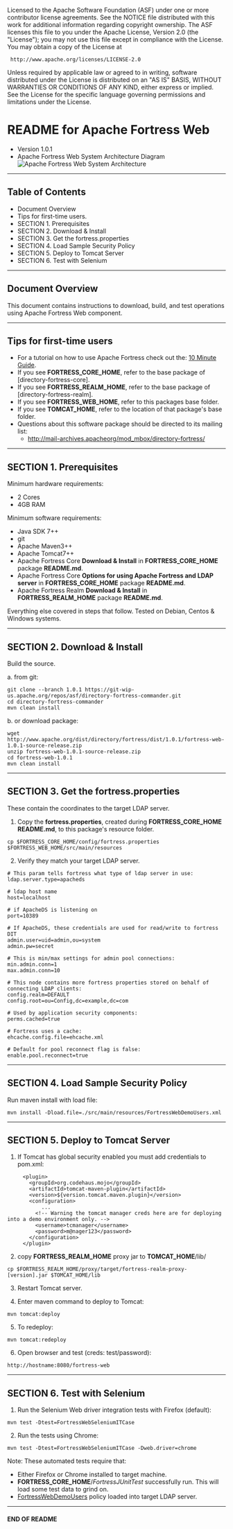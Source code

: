    Licensed to the Apache Software Foundation (ASF) under one
   or more contributor license agreements.  See the NOTICE file
   distributed with this work for additional information
   regarding copyright ownership.  The ASF licenses this file
   to you under the Apache License, Version 2.0 (the
   "License"); you may not use this file except in compliance
   with the License.  You may obtain a copy of the License at

     http://www.apache.org/licenses/LICENSE-2.0

   Unless required by applicable law or agreed to in writing,
   software distributed under the License is distributed on an
   "AS IS" BASIS, WITHOUT WARRANTIES OR CONDITIONS OF ANY
   KIND, either express or implied.  See the License for the
   specific language governing permissions and limitations
   under the License.

# README for Apache Fortress Web
 * Version 1.0.1
 * Apache Fortress Web System Architecture Diagram
 ![Apache Fortress Web System Architecture](images/fortress-web-system-arch.png "Apache Fortress Web System Architecture")

-------------------------------------------------------------------------------
## Table of Contents

 * Document Overview
 * Tips for first-time users.
 * SECTION 1. Prerequisites
 * SECTION 2. Download & Install
 * SECTION 3. Get the fortress.properties
 * SECTION 4. Load Sample Security Policy
 * SECTION 5. Deploy to Tomcat Server
 * SECTION 6. Test with Selenium

___________________________________________________________________________________
## Document Overview

This document contains instructions to download, build, and test operations using Apache Fortress Web component.

___________________________________________________________________________________
##  Tips for first-time users

 * For a tutorial on how to use Apache Fortress check out the: [10 Minute Guide](http://directory.apache.org/fortress/gen-docs/latest/apidocs/org/apache/directory/fortress/core/doc-files/ten-minute-guide.html).
 * If you see **FORTRESS_CORE_HOME**, refer to the base package of [directory-fortress-core].
 * If you see **FORTRESS_REALM_HOME**, refer to the base package of [directory-fortress-realm].
 * If you see **FORTRESS_WEB_HOME**, refer to this packages base folder.
 * If you see **TOMCAT_HOME**, refer to the location of that package's base folder.
 * Questions about this software package should be directed to its mailing list:
   * http://mail-archives.apacheorg/mod_mbox/directory-fortress/

-------------------------------------------------------------------------------
## SECTION 1. Prerequisites

Minimum hardware requirements:
 * 2 Cores
 * 4GB RAM

Minimum software requirements:
 * Java SDK 7++
 * git
 * Apache Maven3++
 * Apache Tomcat7++
 * Apache Fortress Core **Download & Install** in **FORTRESS_CORE_HOME** package **README.md**.
 * Apache Fortress Core **Options for using Apache Fortress and LDAP server** in **FORTRESS_CORE_HOME** package **README.md**.
 * Apache Fortress Realm **Download & Install** in **FORTRESS_REALM_HOME** package **README.md**.

Everything else covered in steps that follow.  Tested on Debian, Centos & Windows systems.

-------------------------------------------------------------------------------
## SECTION 2. Download & Install

Build the source.

 a. from git:
 ```
 git clone --branch 1.0.1 https://git-wip-us.apache.org/repos/asf/directory-fortress-commander.git
 cd directory-fortress-commander
 mvn clean install
 ```

 b. or download package:

 ```
 wget http://www.apache.org/dist/directory/fortress/dist/1.0.1/fortress-web-1.0.1-source-release.zip
 unzip fortress-web-1.0.1-source-release.zip
 cd fortress-web-1.0.1
 mvn clean install
 ```

___________________________________________________________________________________
## SECTION 3. Get the fortress.properties

These contain the coordinates to the target LDAP server.

1. Copy the **fortress.properties**, created during **FORTRESS_CORE_HOME** **README.md**, to this package's resource folder.

 ```
 cp $FORTRESS_CORE_HOME/config/fortress.properties $FORTRESS_WEB_HOME/src/main/resources
 ```

2. Verify they match your target LDAP server.
 ```
 # This param tells fortress what type of ldap server in use:
 ldap.server.type=apacheds

 # ldap host name
 host=localhost

 # if ApacheDS is listening on
 port=10389

 # If ApacheDS, these credentials are used for read/write to fortress DIT
 admin.user=uid=admin,ou=system
 admin.pw=secret

 # This is min/max settings for admin pool connections:
 min.admin.conn=1
 max.admin.conn=10

 # This node contains more fortress properties stored on behalf of connecting LDAP clients:
 config.realm=DEFAULT
 config.root=ou=Config,dc=example,dc=com

 # Used by application security components:
 perms.cached=true

 # Fortress uses a cache:
 ehcache.config.file=ehcache.xml

 # Default for pool reconnect flag is false:
 enable.pool.reconnect=true
 ```

___________________________________________________________________________________
## SECTION 4. Load Sample Security Policy

Run maven install with load file:
```
mvn install -Dload.file=./src/main/resources/FortressWebDemoUsers.xml
```

___________________________________________________________________________________
## SECTION 5. Deploy to Tomcat Server

1. If Tomcat has global security enabled you must add credentials to pom.xml:

 ```
      <plugin>
        <groupId>org.codehaus.mojo</groupId>
        <artifactId>tomcat-maven-plugin</artifactId>
        <version>${version.tomcat.maven.plugin}</version>
        <configuration>
            ...
          <!-- Warning the tomcat manager creds here are for deploying into a demo environment only. -->
          <username>tcmanager</username>
          <password>m@nager123</password>
        </configuration>
      </plugin>
 ```

2. copy **FORTRESS_REALM_HOME** proxy jar to **TOMCAT_HOME**/lib/

 ```
 cp $FORTRESS_REALM_HOME/proxy/target/fortress-realm-proxy-[version].jar $TOMCAT_HOME/lib
 ```

3. Restart Tomcat server.

4. Enter maven command to deploy to Tomcat:

 ```
 mvn tomcat:deploy
 ```

5. To redeploy:

 ```
 mvn tomcat:redeploy
 ```

6. Open browser and test (creds: test/password):

 ```
 http://hostname:8080/fortress-web
 ```

___________________________________________________________________________________
## SECTION 6. Test with Selenium

1. Run the Selenium Web driver integration tests with Firefox (default):

 ```
 mvn test -Dtest=FortressWebSeleniumITCase
 ```

2. Run the tests using Chrome:

 ```
 mvn test -Dtest=FortressWebSeleniumITCase -Dweb.driver=chrome
 ```

 Note: These automated tests require that:
 * Either Firefox or Chrome installed to target machine.
 * **FORTRESS_CORE_HOME**/*FortressJUnitTest* successfully run.  This will load some test data to grind on.
 * [FortressWebDemoUsers](./src/main/resources/FortressWebDemoUsers.xml) policy loaded into target LDAP server.

___________________________________________________________________________________
#### END OF README